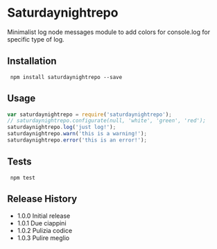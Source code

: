Saturdaynightrepo
=========
Minimalist log node messages module to add colors for console.log for specific type of log.
## Installation
```shell
 npm install saturdaynightrepo --save
```
## Usage 
```js
var saturdaynightrepo = require('saturdaynightrepo');
// saturdaynightrepo.configurate(null, 'white', 'green', 'red');
saturdaynightrepo.log('just log!');
saturdaynightrepo.warn('this is a warning!');
saturdaynightrepo.error('this is an error!');
```
## Tests
```shell
 npm test
```
## Release History
* 1.0.0 Initial release 
* 1.0.1 Due ciappini
* 1.0.2 Pulizia codice
* 1.0.3 Pulire meglio
